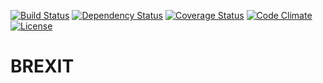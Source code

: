 [![Build Status](http://img.shields.io/travis/pikesley/whatdoesbrexitmean.svg?style=flat-square)](https://travis-ci.org/pikesley/whatdoesbrexitmean)
[![Dependency Status](http://img.shields.io/gemnasium/pikesley/whatdoesbrexitmean.svg?style=flat-square)](https://gemnasium.com/pikesley/whatdoesbrexitmean)
[![Coverage Status](http://img.shields.io/coveralls/pikesley/whatdoesbrexitmean.svg?style=flat-square)](https://coveralls.io/r/pikesley/whatdoesbrexitmean)
[![Code Climate](http://img.shields.io/codeclimate/github/pikesley/whatdoesbrexitmean.svg?style=flat-square)](https://codeclimate.com/github/pikesley/whatdoesbrexitmean)
[![License](http://img.shields.io/:license-mit-blue.svg?style=flat-square)](http://pikesley.mit-license.org)

# BREXIT

